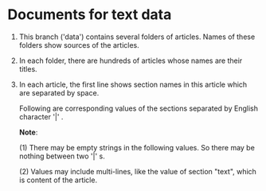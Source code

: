 # Documents for text data

1. This branch ('data') contains several folders of articles. Names of these folders show sources of the articles.

2. In each folder, there are hundreds of articles whose names are their titles.

3. In each article, the first line shows section names in this article which are separated by space.

   Following are corresponding values of the sections separated by English character '|' . 

   **Note**:

   (1) There may be empty strings in the following values. So there may be nothing between two  '|' s. 

   (2) Values may include multi-lines, like the value of section "text", which is content of the article.
